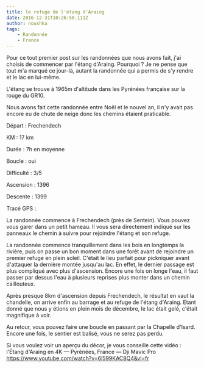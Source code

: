 ```yaml
---
title: le refuge de l'étang d'Araing
date: 2016-12-31T10:26:50.111Z
author: noushka
tags:
    - Randonnée
    - France
---
```


Pour ce tout premier post sur les randonnées que nous avons fait, j'ai choisis de commencer par l'étang d'Araing. Pourquoi ? Je ne pense que tout m'a marqué ce jour-là, autant la randonnée qui a permis de s'y rendre et le lac en lui-même.

L'étang se trouve à 1965m d'altitude dans les Pyrénées française sur la rouge du GR10.

Nous avons fait cette randonnée entre Noël et le nouvel an, il n'y avait pas encore eu de chute de neige donc les chemins étaient praticable.

Départ : Frechendech

KM : 17 km

Durée : 7h en moyenne

Boucle : oui

Difficulté : 3/5

Ascension : 1396

Descente : 1399

Tracé GPS :

La randonnée commence à Frechendech (près de Sentein). Vous pouvez vous garer dans un petit hameau. Il vous sera directement indiqué sur les panneaux le chemin à suivre pour rejoindre l'étang et son refuge.

La randonnée commence tranquillement dans les bois en longtemps la rivière, puis on passe un bon moment dans une forêt avant de rejoindre un premier refuge en plein soleil. C'était le lieu parfait pour pickniquer avant d'attaquer la dernière montée jusqu'au lac. En effet, le dernier passage est plus compliqué avec plus d'ascension. Encore une fois on longe l'eau, il faut passer par dessus l'eau à plusieurs reprises plus monter dans un chemin caillouteux.

Après presque 8km d'ascension depuis Frechendech, le résultat en vaut la chandelle, on arrive enfin au barrage et au refuge de l'étang d'Araing. Etant donné que nous y étions en plein mois de décembre, le lac était gelé, c'était magnifique à voir.

Au retour, vous pouvez faire une boucle en passant par la Chapelle d'Isard. Encore une fois, le sentier est balisé, vous ne serez pas perdu.

Si vous voulez voir un aperçu du décor, je vous conseille cette vidéo : l'Étang d'Araing en 4K — Pyrénées, France — Dji Mavic Pro https://www.youtube.com/watch?v=6l599KAC8Q4&vl=fr
